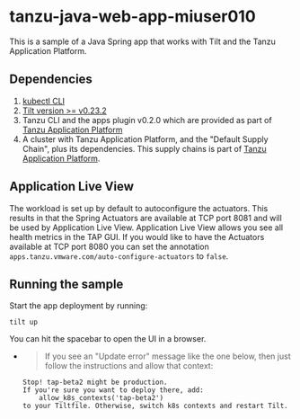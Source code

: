# tanzu-java-web-app-miuser010

This is a sample of a Java Spring app that works with Tilt and the Tanzu Application Platform.

## Dependencies
1. [kubectl CLI](https://kubernetes.io/docs/tasks/tools/)
2. [Tilt version >= v0.23.2](https://docs.tilt.dev/install.html)
3. Tanzu CLI and the apps plugin v0.2.0 which are provided as part of [Tanzu Application Platform](https://network.tanzu.vmware.com/products/tanzu-application-platform)
4. A cluster with Tanzu Application Platform, and the "Default Supply Chain", plus its dependencies. This supply chains is part of [Tanzu Application Platform](https://network.tanzu.vmware.com/products/tanzu-application-platform).

## Application Live View
The workload is set up by default to autoconfigure the actuators. This results in that the Spring Actuators are available at TCP port 8081 and will be used by Application Live View.
Application Live View allows you see all health metrics in the TAP GUI. If you would like to have the Actuators available at TCP port 8080 you can set the
annotation `apps.tanzu.vmware.com/auto-configure-actuators` to `false`.

## Running the sample

Start the app deployment by running:

```
tilt up
```

You can hit the spacebar to open the UI in a browser. 

- > If you see an "Update error" message like the one below, then just follow the instructions and allow that context:
    ```
    Stop! tap-beta2 might be production.
    If you're sure you want to deploy there, add:
        allow_k8s_contexts('tap-beta2')
    to your Tiltfile. Otherwise, switch k8s contexts and restart Tilt.
    ```

